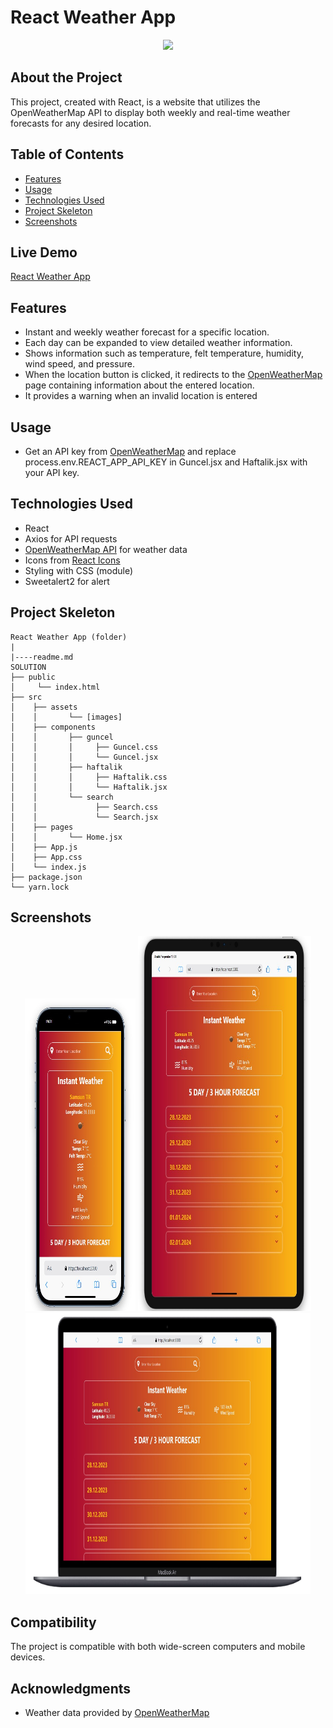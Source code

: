 # React Weather App

<div align="center">
  <img src="./src/assets/weather.gif" />
</div>

## About the Project

This project, created with React, is a website that utilizes the OpenWeatherMap API to display both weekly and real-time weather forecasts for any desired location.

## Table of Contents

- [Features](#features)
- [Usage](#usage)
- [Technologies Used](#technologies-used)
- [Project Skeleton](#project-skeleton)
- [Screenshots](#screenshots)

## Live Demo

[React Weather App](https://react-weather-app-omega-pink.vercel.app/)

## Features

- Instant and weekly weather forecast for a specific location.
- Each day can be expanded to view detailed weather information.
- Shows information such as temperature, felt temperature, humidity, wind speed, and pressure.
- When the location button is clicked, it redirects to the [OpenWeatherMap](https://openweathermap.org/) page containing information about the entered location.
- It provides a warning when an invalid location is entered

## Usage

- Get an API key from [OpenWeatherMap](https://openweathermap.org/) and replace process.env.REACT_APP_API_KEY in Guncel.jsx and Haftalik.jsx with your API key.

## Technologies Used

- React
- Axios for API requests
- [OpenWeatherMap API](https://openweathermap.org/) for weather data
- Icons from [React Icons](https://react-icons.github.io/react-icons/)
- Styling with CSS (module)
- Sweetalert2 for alert 

## Project Skeleton

```
React Weather App (folder)
|
|----readme.md         
SOLUTION
├── public
│     └── index.html
├── src
│    ├── assets
│    │       └── [images]
│    ├── components
│    │       ├── guncel
│    │       │     ├── Guncel.css 
│    │       │     └── Guncel.jsx 
│    │       ├── haftalik     
│    │       │     ├── Haftalik.css 
│    │       │     └── Haftalik.jsx   
│    │       └── search     
│    │             ├── Search.css 
│    │             └── Search.jsx 
│    ├── pages
│    │       └── Home.jsx
│    ├── App.js
│    ├── App.css
│    └── index.js
├── package.json
└── yarn.lock
```

## Screenshots

<div align="center">
  <img src="./src/assets/Screenshot_1.jpg"  width="35%" height="500" />
  <img src="./src/assets/Screenshot_2.jpg"  width="55%" height="600" />
  <img src="./src/assets/Screenshot_3.jpg"  width="90.5%" height="450" />
</div>

## Compatibility

The project is compatible with both wide-screen computers and mobile devices.

## Acknowledgments

- Weather data provided by [OpenWeatherMap](https://openweathermap.org/)
